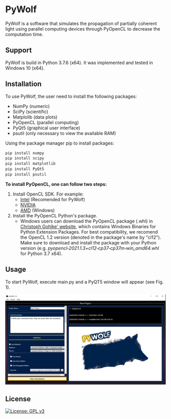 #    PyWolf

PyWolf is a software that simulates the propagation of partially coherent light using parallel computing devices through PyOpenCL to decrease the computation time. 

## Support

PyWolf is build in Python 3.7.6 (x64). It was implemented and tested in Windows 10 (x64).

## Installation

To use PyWolf, the user need to install the following packages:

- NumPy (numeric)
- SciPy (scientific)
- Matplolib (data plots)
- PyOpenCL (parallel computing)
- PyQt5 (graphical user interface)
- psutil (only necessary to view the available RAM)

Using the package manager pip to install packages:

```bash
pip install numpy
pip install scipy
pip install matplotlib
pip install PyQt5
pip install psutil
```

**To install PyOpenCL, one can follow two steps:**

1. Install OpenCL SDK. For example:
   - [Intel](https://software.intel.com/content/www/us/en/develop/tools/opencl-sdk.html) (Recomended for PyWolf)
   - [NVIDIA](https://developer.nvidia.com/cuda-toolkit-32-downloads)
   - [AMD](https://github.com/GPUOpen-LibrariesAndSDKs/OCL-SDK/releases) (Windows)
2. Install the PyOpenCL Python's package.
   - Windows users can download the PyOpenCL package (.whl) in [Christoph Gohlke' website](https://www.lfd.uci.edu/~gohlke/pythonlibs/), which contains Windows Binaries for Python Extension Packages. For best compatibility, we recomend the OpenCL 1.2 version (denoted in the package's name by "cl12"). Make sure to download and install the package with your Python version (e.g. *pyopencl‑2021.1.3+cl12‑cp37‑cp37m‑win_amd64.whl* for Python 3.7 x64). 

## Usage

To start PyWolf, execute main.py and a PyQT5 window will appear (see Fig. 1).

![main](https://github.com/tiagoecmagalhaes/PyWolf/blob/master/screenshots/fig1.jpg?raw=true "Fig. 1")



## License

[![License: GPL v3](https://img.shields.io/badge/License-GPLv3-blue.svg)](https://www.gnu.org/licenses/gpl-3.0)



